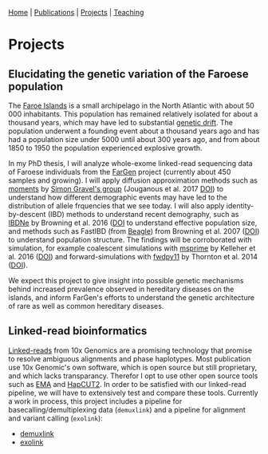 [Home](../index) | [Publications](publications) | [Projects](projects) | [Teaching](teaching)

# Projects

## Elucidating the genetic variation of the Faroese population

The [Faroe Islands](https://en.wikipedia.org/wiki/Faroe_Islands) is a small archipelago in the North Atlantic with about 50 000 inhabitants. This population has remained relatively isolated for about a thousand years, which may have led to substantial [genetic drift](https://en.wikipedia.org/wiki/Genetic_drift). The population underwent a founding event about a thousand years ago and has had a population size under 5000 until about 300 years ago, and from about 1850 to 1950 the population experienced explosive growth.

In my PhD thesis, I will analyze whole-exome linked-read sequencing data of Faroese individuals from the [FarGen](https://www.fargen.fo) project (currently about 450 samples and growing). I will apply diffusion approximation methods such as [moments](https://bitbucket.org/simongravel/moments/src/master/) by [Simon Gravel's group](http://simongravel.lab.mcgill.ca/Home.html) (Jouganous et al. 2017 [DOI](https://doi.org/10.1534/genetics.117.200493)) to understand how different demographic events may have led to the distribution of allele frquencies that we see today. I will also apply identity-by-descent (IBD) methods to understand recent demography, such as [IBDNe](https://faculty.washington.edu/browning/ibdne.html) by Browning et al. 2016 ([DOI](https://doi.org/10.1016/j.ajhg.2015.07.012) to understand effective population size, and methods such as FastIBD (from [Beagle](https://faculty.washington.edu/browning/beagle/beagle.html)) from Browning et al. 2007 ([DOI](https://doi.org/10.1086/521987)) to understand population structure. The findings will be corroborated with simulation, for example coalescent simulations with [msprime](https://msprime.readthedocs.io/en/stable/) by Kelleher et al. 2016 ([DOI](https://doi.org/10.1371/journal.pcbi.1004842)) and forward-simulations with [fwdpy11](https://fwdpy11.readthedocs.io/en/stable/) by Thornton et al. 2014 ([DOI](https://doi.org/10.1534/genetics.114.165019)).

We expect this project to give insight into possible genetic mechanisms behind increased prevalence observed in hereditary diseases on the islands, and inform FarGen's efforts to understand the genetic architecture of rare as well as common hereditary diseases.

## Linked-read bioinformatics

[Linked-reads](https://www.10xgenomics.com/linked-reads/) from 10x Genomics are a promising technology that promise to resolve ambiguous alignments and phase haplotypes. Most publication use 10x Genomic's own software, which is open source but still proprietary, and which lacks transparancy. Therefor I opt to use other open source tools such as [EMA](https://github.com/arshajii/ema/) and [HapCUT2](https://github.com/vibansal/HapCUT2). In order to be satisfied with our linked-read pipeline, we will have to extensively test and compare these tools. Currently a work in process, this project includes a pipeline for basecalling/demultiplexing data (`demuxlink`) and a pipeline for alignment and variant calling (`exolink`):

* [demuxlink](https://github.com/olavurmortensen/demuxlink)
* [exolink](https://github.com/ilegusavnid/exolink)


